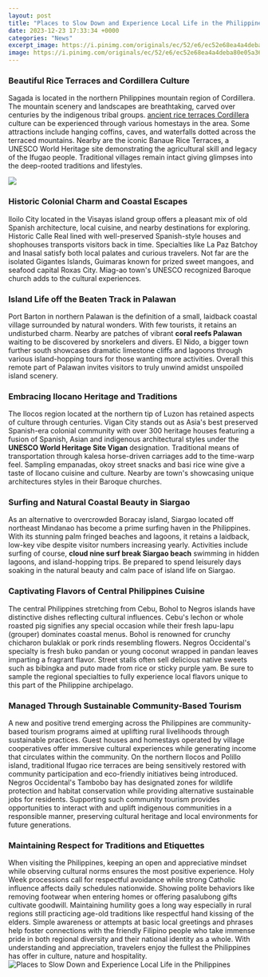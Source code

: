 ```yaml
---
layout: post
title: "Places to Slow Down and Experience Local Life in the Philippines"
date: 2023-12-23 17:33:34 +0000
categories: "News"
excerpt_image: https://i.pinimg.com/originals/ec/52/e6/ec52e68ea4a4deba80e05a368c6b717a.jpg
image: https://i.pinimg.com/originals/ec/52/e6/ec52e68ea4a4deba80e05a368c6b717a.jpg
---
```


### Beautiful Rice Terraces and Cordillera Culture 
Sagada is located in the northern Philippines mountain region of Cordillera. The mountain scenery and landscapes are breathtaking, carved over centuries by the indigenous tribal groups. [ancient rice terraces Cordillera](https://ustoday.github.io/2024-01-06-voyage-au-br-xe9sil-tout-ce-que-vous-devez-savoir-pour-votre-premier-voyage/) culture can be experienced through various homestays in the area. Some attractions include hanging coffins, caves, and waterfalls dotted across the terraced mountains. Nearby are the iconic Banaue Rice Terraces, a UNESCO World Heritage site demonstrating the agricultural skill and legacy of the Ifugao people. Traditional villages remain intact giving glimpses into the deep-rooted traditions and lifestyles. 

![](https://media.worldnomads.com/Explore/south-east-asia/filipino-bangkas-istock.jpg)
### Historic Colonial Charm and Coastal Escapes
Iloilo City located in the Visayas island group offers a pleasant mix of old Spanish architecture, local cuisine, and nearby destinations for exploring. Historic Calle Real lined with well-preserved Spanish-style houses and shophouses transports visitors back in time. Specialties like La Paz Batchoy and Inasal satisfy both local palates and curious travelers. Not far are the isolated Gigantes Islands, Guimaras known for prized sweet mangoes, and seafood capital Roxas City. Miag-ao town's UNESCO recognized Baroque church adds to the cultural experiences.
### Island Life off the Beaten Track in Palawan 
Port Barton in northern Palawan is the definition of a small, laidback coastal village surrounded by natural wonders. With few tourists, it retains an undisturbed charm. Nearby are patches of vibrant **coral reefs Palawan** waiting to be discovered by snorkelers and divers. El Nido, a bigger town further south showcases dramatic limestone cliffs and lagoons through various island-hopping tours for those wanting more activities. Overall this remote part of Palawan invites visitors to truly unwind amidst unspoiled island scenery.
### Embracing Ilocano Heritage and Traditions
The Ilocos region located at the northern tip of Luzon has retained aspects of culture through centuries. Vigan City stands out as Asia's best preserved Spanish-era colonial community with over 300 heritage houses featuring a fusion of Spanish, Asian and indigenous architectural styles under the **UNESCO World Heritage Site Vigan** designation. Traditional means of transportation through kalesa horse-driven carriages add to the time-warp feel. Sampling empanadas, okoy street snacks and basi rice wine give a taste of Ilocano cuisine and culture. Nearby are town's showcasing unique architectures styles in their Baroque churches.
### Surfing and Natural Coastal Beauty in Siargao
As an alternative to overcrowded Boracay island, Siargao located off northeast Mindanao has become a prime surfing haven in the Philippines. With its stunning palm fringed beaches and lagoons, it retains a laidback, low-key vibe despite visitor numbers increasing yearly. Activities include surfing of course, **cloud nine surf break Siargao beach** swimming in hidden lagoons, and island-hopping trips. Be prepared to spend leisurely days soaking in the natural beauty and calm pace of island life on Siargao.
### Captivating Flavors of Central Philippines Cuisine
The central Philippines stretching from Cebu, Bohol to Negros islands have distinctive dishes reflecting cultural influences. Cebu's lechon or whole roasted pig signifies any special occasion while their fresh lapu-lapu (grouper) dominates coastal menus. Bohol is renowned for crunchy chicharon bulaklak or pork rinds resembling flowers. Negros Occidental's specialty is fresh buko pandan or young coconut wrapped in pandan leaves imparting a fragrant flavor. Street stalls often sell delicious native sweets such as bibingka and puto made from rice or sticky purple yam. Be sure to sample the regional specialties to fully experience local flavors unique to this part of the Philippine archipelago.
### Managed Through Sustainable Community-Based Tourism
A new and positive trend emerging across the Philippines are community-based tourism programs aimed at uplifting rural livelihoods through sustainable practices. Guest houses and homestays operated by village cooperatives offer immersive cultural experiences while generating income that circulates within the community. On the northern Ilocos and Polillo island, traditional Ifugao rice terraces are being sensitively restored with community participation and eco-friendly initiatives being introduced. Negros Occidental's Tambobo bay has designated zones for wildlife protection and habitat conservation while providing alternative sustainable jobs for residents. Supporting such community tourism provides opportunities to interact with and uplift indigenous communities in a responsible manner, preserving cultural heritage and local environments for future generations.
### Maintaining Respect for Traditions and Etiquettes
When visiting the Philippines, keeping an open and appreciative mindset while observing cultural norms ensures the most positive experience. Holy Week processions call for respectful avoidance while strong Catholic influence affects daily schedules nationwide. Showing polite behaviors like removing footwear when entering homes or offering pasalubong gifts cultivate goodwill. Maintaining humility goes a long way especially in rural regions still practicing age-old traditions like respectful hand kissing of the elders. Simple awareness or attempts at basic local greetings and phrases help foster connections with the friendly Filipino people who take immense pride in both regional diversity and their national identity as a whole. With understanding and appreciation, travelers enjoy the fullest the Philippines has offer in culture, nature and hospitality.
![Places to Slow Down and Experience Local Life in the Philippines](https://i.pinimg.com/originals/ec/52/e6/ec52e68ea4a4deba80e05a368c6b717a.jpg)